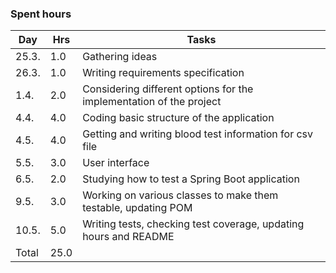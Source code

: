 ### Spent hours ###

| Day  | Hrs | Tasks |       
| ---- | ----- | -------------- | 
| 25.3. | 1.0 | Gathering ideas  |
| 26.3. | 1.0 | Writing requirements specification |	
| 1.4.  | 2.0 | Considering different options for the implementation of the project |
| 4.4.  | 4.0 | Coding basic structure of the application |
| 4.5.  | 4.0 | Getting and writing blood test information for csv file |
| 5.5.  | 3.0 | User interface |
| 6.5.  | 2.0 | Studying how to test a Spring Boot application |
| 9.5.  | 3.0 | Working on various classes to make them testable, updating POM |
| 10.5. | 5.0 | Writing tests, checking test coverage, updating hours and README |
|Total  | 25.0 |                   |
